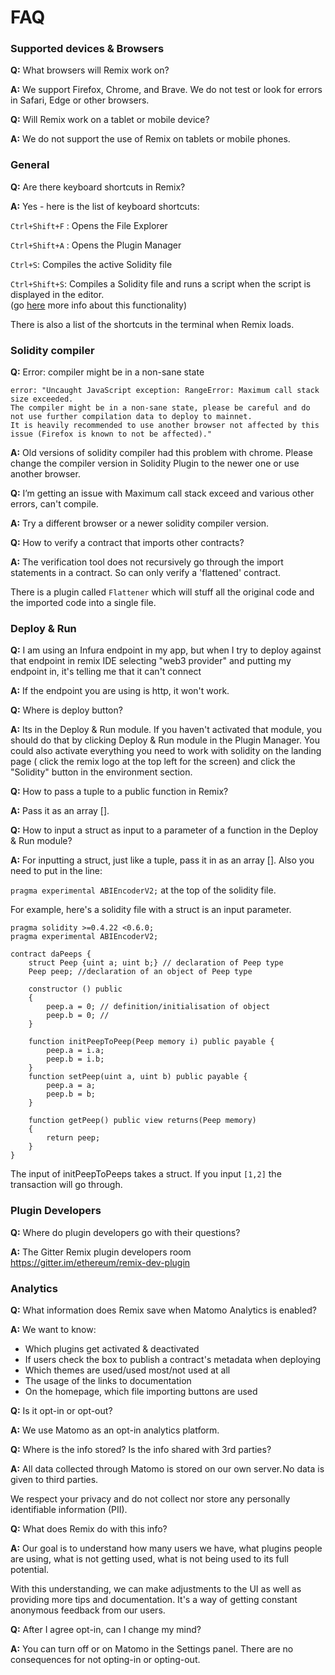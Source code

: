 FAQ
===
### Supported devices & Browsers

**Q:** What browsers will Remix work on?

**A:** We support Firefox, Chrome, and Brave.  We do not test or look for errors in Safari, Edge or other browsers.

**Q:** Will Remix work on a tablet or mobile device?

**A:** We do not support the use of Remix on tablets or mobile phones. 

### General

**Q:** Are there keyboard shortcuts in Remix?

**A:** Yes - here is the list of keyboard shortcuts:

`Ctrl+Shift+F` : Opens the File Explorer

`Ctrl+Shift+A` : Opens the Plugin Manager

`Ctrl+S`: Compiles the active Solidity file 

`Ctrl+Shift+S`: Compiles a Solidity file and runs a script when the script is displayed in the editor.<br>(go [here](running_js_scripts.html#compile-a-contract-and-run-a-script-on-the-fly) more info about this functionality)

There is also a list of the shortcuts in the terminal when Remix loads.

### Solidity compiler

**Q:** Error: compiler might be in a non-sane state
```
error: "Uncaught JavaScript exception: RangeError: Maximum call stack size exceeded.
The compiler might be in a non-sane state, please be careful and do not use further compilation data to deploy to mainnet.
It is heavily recommended to use another browser not affected by this issue (Firefox is known to not be affected)."
```

**A:** Old versions of solidity compiler had this problem with chrome.
Please change the compiler version in Solidity Plugin to the newer one or use another browser.

**Q:** I’m getting an issue with Maximum call stack exceed and various other errors, can't compile.

**A:**  Try a different browser or a newer solidity compiler version.

**Q:** How to verify a contract that imports other contracts?

**A:**  The verification tool does not recursively go through the import statements in a contract.  So can only verify a 'flattened' contract.  

There is a plugin called `Flattener` which will stuff all the original code and the imported code into a single file.

### Deploy & Run

**Q:** I am using an Infura endpoint in my app, but when I try to deploy against that endpoint in remix IDE selecting "web3 provider" and putting my endpoint in, it's telling me that it can't connect

**A:** If the endpoint you are using is http, it won't work.

**Q:** Where is deploy button?

**A:** Its in the Deploy & Run module. If you haven't activated that module, you should do that by clicking Deploy & Run module in the Plugin Manager.
You could also activate everything you need to work with solidity on the landing page ( click the remix logo at the top left for the screen) and click the "Solidity" button in the environment section.

**Q:** How to pass a tuple to a public function in Remix?

**A:** Pass it as an array [].

**Q:** How to input a struct as input to a parameter of a function in the Deploy & Run module?

**A:** For inputting a struct, just like a tuple, pass it in as an array [].  Also you need to put in the line:

`pragma experimental ABIEncoderV2;` at the top of the solidity file.

For example, here's a solidity file with a struct is an input parameter.

```
pragma solidity >=0.4.22 <0.6.0;
pragma experimental ABIEncoderV2;

contract daPeeps {
    struct Peep {uint a; uint b;} // declaration of Peep type
    Peep peep; //declaration of an object of Peep type

    constructor () public
    {
        peep.a = 0; // definition/initialisation of object
        peep.b = 0; //
    }

    function initPeepToPeep(Peep memory i) public payable {
        peep.a = i.a;
        peep.b = i.b;
    }
    function setPeep(uint a, uint b) public payable {
        peep.a = a;
        peep.b = b;
    }

    function getPeep() public view returns(Peep memory)
    {
        return peep;
    }
}
```

The input of initPeepToPeeps takes a struct.  If you input
`[1,2]` the transaction will go through.


### Plugin Developers

**Q:** Where do plugin developers go with their questions?

**A:** The Gitter Remix plugin developers room https://gitter.im/ethereum/remix-dev-plugin

### Analytics

**Q:** What information does Remix save when Matomo Analytics is enabled?   

**A:** We want to know:

- Which plugins get activated & deactivated
- If users check the box to publish a contract's metadata when deploying
- Which themes are used/used most/not used at all
- The usage of the links to documentation
- On the homepage, which file importing buttons are used

**Q:** Is it opt-in or opt-out?

**A:** We use Matomo as an opt-in analytics platform. 

**Q:** Where is the info stored?  Is the info shared with 3rd parties? 

**A:** All data collected through Matomo is stored on our own server. No data is given to third parties.

We respect your privacy and do not collect nor store any personally identifiable information (PII).

**Q:** What does Remix do with this info?

**A:** Our goal is to understand how many users we have, what plugins people are using, what is not getting used, what is not being used to its full potential.

With this understanding, we can make adjustments to the UI as well as providing more tips and documentation. It's a way of getting constant anonymous feedback from our users.

**Q:** After I agree opt-in, can I change my mind?

**A:** You can turn off or on Matomo in the Settings panel.  There are no consequences for not opting-in or opting-out.

